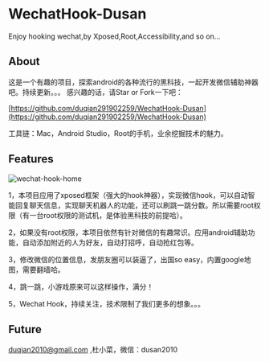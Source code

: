 # WechatHook-Dusan
Enjoy hooking wechat,by Xposed,Root,Accessibility,and so on...

## About 

这是一个有趣的项目，探索android的各种流行的黑科技，一起开发微信辅助神器吧。持续更新。。。
感兴趣的话，请Star or Fork一下吧：

[https://github.com/duqian291902259/WechatHook-Dusan](https://github.com/duqian291902259/WechatHook-Dusan)

工具链：Mac，Android Studio，Root的手机，业余挖掘技术的魅力。

## Features

![wechat-hook-home](https://github.com/duqian291902259/WechatHook-Dusan/blob/master/screenshot/wechat-hook-home.png)

1，本项目应用了xposed框架（强大的hook神器），实现微信hook，可以自动智能回复聊天信息，实现聊天机器人的功能，还可以刷跳一跳分数。所以需要root权限（有一台root权限的测试机，是体验黑科技的前提哈）。

2，如果没有root权限，本项目依然有针对微信的有趣常识。应用android辅助功能，自动添加附近的人为好友，自动打招呼，自动抢红包等。

3，修改微信的位置信息，发朋友圈可以装逼了，出国so easy，内置google地图，需要翻墙哈。

4，跳一跳，小游戏原来可以这样操作，满分！

5，Wechat Hook，持续关注，技术限制了我们更多的想象。。。

## Future

duqian2010@gmail.com ,杜小菜，微信：dusan2010


